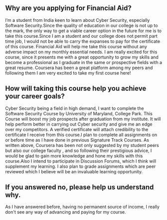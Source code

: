 ## Why are you applying for Financial Aid?

I’m a student from India keen to learn about Cyber Security, especially Software Security.Since the quality of education in our college is not up to the mark, the only way to get a viable career option in the future for me is to take this course.Since I am a student and our college does not permit part time job, I would not be able to carry the expanses to pay for the certificate of this course. Financial Aid will help me take this course without any adverse impact on my monthly essential needs. I am really excited for this course, since it presents me with a great opportunity to grow my skills and become a professional as I graduate in the same or prospective fields with a great resume. Coursera has been a great platform among my peers and following them I am very excited to take my first course here!

## How will taking this course help you achieve your career goals? 

Cyber Security being a field in high demand, I want to complete the Software Security Course by University of Maryland, College Park. This Course will boost my job prospects after graduation from my institute. It will help perform better in carrying out Cyber security and give me an edge over my competitors. A verified certificate will attach credibility to the certificate I receive from this course.I plan to complete all assignments on or before time as I have done in previous Signature Track Courses. As written above, Coursera has been not only suggested by my student peers but also our college faculty , and so following their prestigious advice, I would be glad to gain more knowledge and hone my skills with this course.Also I intend to participate in Discussion Forums, which I think will supplement my learning. I also plan to grade assignments which are peer reviewed which I believe will be an invaluable learning opportunity.

## If you answered no, please help us understand why.

As I have answered before, having no permanent source of income, I really don't see any way of advancing and paying for my course.
